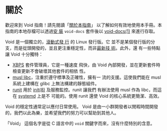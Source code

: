 # 關於

歡迎來到 Void 指南！請先閱讀「[關於本指南](./about-this-handbook.md)」
以了解如何有效地使用本手冊。本指南的本地存檔可以透過[安
裝](../xbps/index.md) `void-docs` 套件後以
[void-docs(1)](https://man.voidlinux.org/void-docs.1) 來進行存取。

Void 是一個獨立的，[滾動式發
行](https://en.wikipedia.org/wiki/Rolling_release) 的 Linux 發行版。它
並不是某個發行版的分支，而是從頭開發的，並且更注重穩定性，而非[最新技
術](https://en.wikipedia.org/wiki/Bleeding_edge_technology)。此外，還
有一些特點讓 Void 十分獨特：

- [XBPS](https://github.com/void-linux/xbps) 套件管理員，它是一種速度
  飛快，由 Void 內部開發，並在更新套件時檢查更新不會破壞其他套件的相依
  性。
- [musl libc](https://musl.libc.org/)，注重於遵守標準及正確性，擁有一
  流的支援。這使我們能在 musl 系統上建構在 glibc 上無法構建的靜態組件。
- [runit](../config/services/index.md) 用於
  [init(8)](https://man.voidlinux.org/init.8) 及服務監控。runit 讓我們
  有辦法使用 musl 作為 libc，而這在
  [systemd](https://www.freedesktop.org/wiki/Software/systemd/) 上是不
  可能的。使用 runit 還使 Void 的核心系統更簡潔、高效。

Void 的穩定性通常足以應付日常使用。 Void 是由一小群開發者以閒暇時間開發的，我們以此為樂，並希望我們的努力可以幫助到其他人。

「Void」 這個名字是從 C 語言中的 `void` 關鍵字而來，沒有什麼特別的含意。
